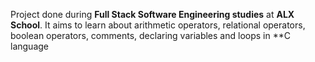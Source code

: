 Project done during **Full Stack Software Engineering studies** at **ALX School**. It aims to learn about arithmetic operators, relational operators, boolean operators, comments, declaring variables and loops in **C language
